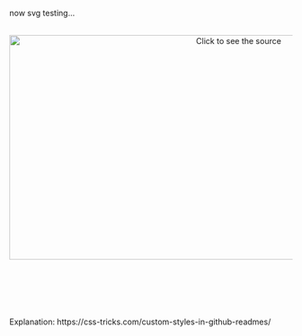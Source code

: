 now svg testing... 
<div align="center">
	<br>
	<a href="https://hacks.codes/wp-content/uploads/2022/02/img.gif">
		<img src="header.svg" width="800" height="400" alt="Click to see the source">
	</a>
	<br>
</div>



<br>
<br>
<br>
<br>
<br>
<br>
Explanation: https://css-tricks.com/custom-styles-in-github-readmes/
